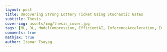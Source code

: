 ```yaml
---
layout: post
title: Uncovering Strong Lottery Ticket Using Stochastic Gates
subtitle: Thesis
cover-img: assets/img/thesis_cover.jpg
tags: [ML, DL, ModelCompression, EfficientAI, InferenceAcceleration, EdgeComputing, Research]
comments: true
mathjax: true
author: Itamar Tsayag
---
```


<!-- # Uncovering Strong Lottery Tickets with Stochastic Gates

## Authors
**Itamar Tsayag**  
Bar Ilan University  
itamar.tsay@gmail.com  

**Dr. Ofir Lindenbaum**  
Bar Ilan University  

## Abstract
Deep neural networks have achieved remarkable success across various domains, largely due to their over-parameterization, which enhances optimization and generalization capabilities. However, this over-parameterization comes at the cost of increased memory requirements and computational complexity, making deployment on resource-constrained devices challenging.

To address this, model compression techniques such as neural network pruning aim to reduce model size and computational demands while preserving performance. The Lottery Ticket Hypothesis (LTH) suggests that within these over-parameterized networks exist smaller, trainable subnetworks that can achieve comparable performance to the original model.

Existing approaches often rely on iterative pruning or non-differentiable techniques like the pop-up score, limiting efficiency. We propose a novel method leveraging continuously relaxed Bernoulli variables that act as gates to uncover sparse, high-performing subnetworks directly at initialization. Unlike traditional pruning approaches, our method eliminates the need for weight training by optimizing only the gating mechanism, leaving the original weights unmodified.

This enables us to achieve up to 90% sparsity with minimal accuracy loss across diverse architectures, including LeNet, CNNs, and Transformers, making it an efficient and scalable alternative to existing techniques.

## Keywords
Neural network pruning, Lottery Ticket Hypothesis (LTH), Stochastic Gates (STG), Model compression, Transformer pruning, Sparse neural networks

---

## 1. Introduction
The increasing complexity and scale of modern deep learning models have significantly amplified their computational demands. While larger models generally achieve higher accuracy, their substantial resource requirements limit accessibility for many practitioners.

A key factor contributing to these demands is the over-parameterization commonly observed in large neural networks. Over-parameterized models often contain redundant components that do not substantially improve performance but still consume considerable computational resources. To address this inefficiency, neural network compression techniques—such as pruning, quantization, knowledge distillation, and low-rank factorization—have been developed to reduce memory usage and computational costs while maintaining accuracy.

Among these techniques, pruning has gained significant attention as it seeks to identify and remove unnecessary parameters while preserving the network’s predictive capabilities. This aligns closely with the Lottery Ticket Hypothesis (LTH), which presents an intriguing perspective: within large, over-parameterized networks, there exist smaller subnetworks—referred to as "winning tickets"—that can achieve performance comparable to the original model when trained in isolation.

### Placeholder for Figure 1: Illustration of LTH and Strong Lottery Tickets

## 2. Related Work
The Lottery Ticket Hypothesis (LTH), introduced by Frankle and Carbin, posits that within a randomly initialized dense neural network lies a sparse subnetwork—termed a winning ticket—that can be trained in isolation to match the accuracy of the original network. Winning tickets require fewer parameters and training epochs, making them computationally efficient and less prone to overfitting.

Winning tickets are identified through iterative magnitude-based pruning (MBP), where weights with the lowest magnitude are pruned, and the remaining weights are reset to their initial values. This iterative process produces smaller networks that, after training, achieve performance comparable to the original.

Building on LTH, Ramanujan et al. introduced the concept of strong lottery tickets (SLTs), subnetworks that achieve competitive accuracy without any additional training. Using the edge-popup algorithm, they demonstrated that a randomly initialized Wide ResNet-50 contains a subnetwork matching the performance of a trained ResNet-34 on ImageNet.

Despite its success, the edge-popup algorithm has key limitations. Its reliance on a non-differentiable gradient estimator makes optimization inefficient and computationally expensive, restricting its scalability to larger networks. To address these challenges, we propose a fully differentiable stochastic gating mechanism (STG) that enables efficient and direct identification of strong LT networks.

## 3. Proposed Solution
We introduce a novel approach to uncovering SLTs using Stochastic Gates (STG). STG facilitates unstructured pruning (at the weight level) by applying learnable gating variables, which iteratively determine the relevance of each weight. The gating variable for a weight between neurons i and j in layer l is defined as:

```
z_l_ij = max(0, min(1, μ_l_ij + ε_l_ij))
```

where ε_l_ij follows a Gaussian distribution, and μ_l_ij is a learned parameter. A hard-sigmoid function ensures the gating variable remains in the range [0,1].

To induce sparsity, the objective function incorporates a regularization term:

```
min {W(i), B(i)} L({B(i)⊙W(i)h(i−1)}L_i=1) + λ Σ ∥B(i)∥0
```

This method provides a differentiable, efficient pruning strategy, outperforming existing algorithms while supporting unstructured sparsification for flexible network compression.

## 4. Experiments
### STG Sparsification of LeNet-300-100
A LeNet-300-100 base network was used with an STG gating network of the same size. The gating network’s weights serve as both a pruning mask and a fine-tuning mechanism. Three sparsification settings were tested:
- **Post-training pruning**: Trained model weights were frozen, and the gating network pruned unnecessary weights, achieving 30% sparsification.
- **Continuous sparsification and training**: Both networks were trained jointly, achieving 43% sparsification while maintaining accuracy.
- **Pre-training pruning**: The base network was randomly initialized and frozen, with the gating network uncovering an SLT subnetwork achieving 93% accuracy with 48% sparsification.

### Placeholder for Figure 2: Sparsification Process for LeNet-300-100

### STG Sparsification of CNNs
The method was evaluated on CNNs trained on CIFAR10. Using a ResNet50 network initialized with ImageNet weights, we achieved:
- **Top-1 accuracy**: 83.1%
- **Sparsification**: 91.5%

### Placeholder for Figure 3: Sparsification per Layer of ResNet-50

### STG Sparsification of Transformer-Based Networks
The method was extended to Transformer architectures such as ViT-base and Swin Transformer, achieving:
- **ViT-base**: 76% accuracy, 90% sparsification
- **Swin-T**: 80% accuracy, 50% sparsification

### Placeholder for Figure 4: Strong Lottery Tickets in Transformers

## 5. Conclusion and Future Work
This work explored uncovering strong lottery ticket subnetworks using Stochastic Gates (STG). We demonstrated that randomly initialized over-parameterized neural networks contain subnetworks with competitive performance. STG enables high sparsity with minimal accuracy loss, significantly reducing model size and computational demands.

Future research could optimize STG parameters, introduce adaptive mechanisms for dynamic sparsity-accuracy balancing, and extend applications to NLP, reinforcement learning, and time-series forecasting.

## 6. References
1. Frankle, J., & Carbin, M. (2018). The lottery ticket hypothesis: Finding sparse, trainable neural networks.
2. Ramanujan, V., et al. (2020). What’s hidden in a randomly weighted neural network?
3. Yamada, Y., et al. (2020). Feature selection using stochastic gates.

(*Full reference list omitted for brevity, should be included in final document.*)

--- -->